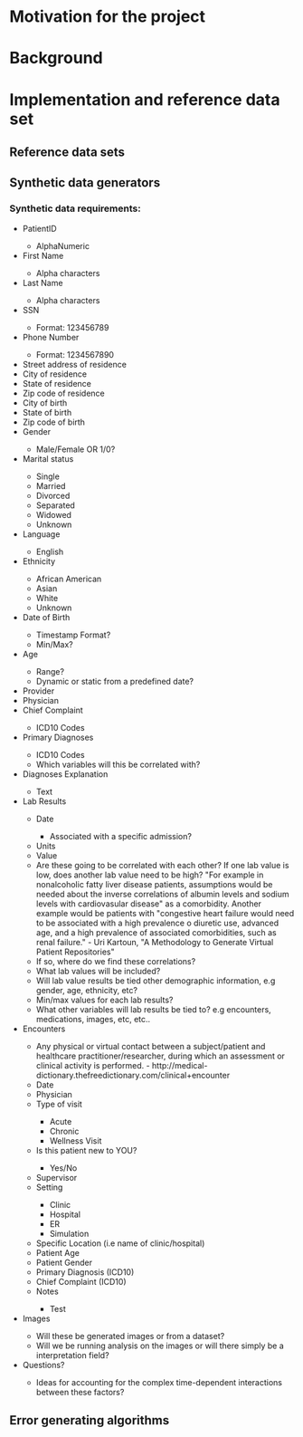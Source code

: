 # Motivation for the project

# Background

# Implementation and reference data set

## Reference data sets

## Synthetic data generators
### Synthetic data requirements:
<ul>
<li> PatientID </li>
    <ul>
    <li> AlphaNumeric </li>
    </ul>
<li> First Name </li>
    <ul>
    <li> Alpha characters </li>
    </ul>
<li> Last Name </li>
    <ul>
    <li> Alpha characters </li>
    </ul>
<li> SSN </li>
    <ul>
    <li> Format: 123456789 </li>
    </ul>
<li> Phone Number </li>
    <ul>
    <li> Format: 1234567890 </li>
    </ul>
<li> Street address of residence </li>
<li> City of residence </li>
<li> State of residence </li>
<li> Zip code of residence </li>
<li> City of birth</li>
<li> State of birth </li>
<li> Zip code of birth </li>
<li> Gender </li>
    <ul>
    <li> Male/Female OR 1/0?
    </ul>
<li> Marital status </li>
    <ul>
    <li> Single </li>
    <li> Married </li>
    <li> Divorced </li>
    <li> Separated </li>
    <li> Widowed </li>
    <li> Unknown </li>
    </ul>
<li> Language </li>
    <ul>
    <li> English </li>
    </ul>
<li> Ethnicity </li>
    <ul>
    <li> African American </li>
    <li> Asian </li>
    <li> White </li>
    <li> Unknown </li>
    </ul>
<li> Date of Birth </li>
    <ul>
    <li> Timestamp Format? </li>
    <li> Min/Max? </li>
    </ul>
<li> Age </li>
    <ul>
    <li> Range? </li>
    <li> Dynamic or static from a predefined date? </li>
    </ul>
<li> Provider </li>
<li> Physician </li>
<li> Chief Complaint </li>
    <ul>
    <li> ICD10 Codes </li>
    </ul>
<li> Primary Diagnoses </li>
    <ul>
    <li> ICD10 Codes </li>
    <li>Which variables will this be correlated with?</li>
    </ul>
<li> Diagnoses Explanation </li>
    <ul>
    <li> Text </li>
    </ul>
<li> Lab Results </li>
    <ul>
    <li> Date </li>
        <ul>
        <li> Associated with a specific admission? </li>
        </ul>
    <li> Units </li>
    <li> Value </li> 
    <li> Are these going to be correlated with each other? If one lab value is low, does another lab value need to be high? "For example in nonalcoholic fatty liver disease patients, assumptions would be needed about the inverse correlations of albumin levels and sodium levels with cardiovasular disease" as a comorbidity. Another example would be patients with "congestive heart failure would need to be associated with a high prevalence o diuretic use, advanced age, and a high prevalence of associated comorbidities, such as renal failure." - Uri Kartoun, "A Methodology to Generate Virtual Patient Repositories" </li>
    <li> If so, where do we find these correlations? </li>
    <li> What lab values will be included? </li>
    <li> Will lab value results be tied other demographic information, e.g gender, age, ethnicity, etc? </li>
    <li> Min/max values for each lab results? </li>
    <li> What other variables will lab results be tied to? e.g encounters, medications, images, etc, etc.. </li>
    </ul>
<li> Encounters </li>
    <ul>
    <li> Any physical or virtual contact between a subject/patient and healthcare practitioner/researcher, during which an assessment or clinical activity is performed. - http://medical-dictionary.thefreedictionary.com/clinical+encounter</li>
    <li> Date </li>
    <li> Physician</li>
    <li> Type of visit </li>
        <ul> 
        <li>Acute</li>
        <li>Chronic</li>
        <li>Wellness Visit</li>
        </ul>
    <li> Is this patient new to YOU? </li>
    <ul> <li> Yes/No </li> </ul>
    <li> Supervisor </li>
    <li> Setting </li>
        <ul>
        <li> Clinic </li>
        <li> Hospital </li>
        <li> ER </li>
        <li> Simulation </li>
        </ul>
    <li> Specific Location (i.e name of clinic/hospital) </li>
    <li> Patient Age </li>
    <li> Patient Gender </li>
    <li> Primary Diagnosis (ICD10)</li>
    <li> Chief Complaint (ICD10) </li>
    <li> Notes </li>
        <ul><li>Test</li></ul>
    </ul>
<li> Images </li>
    <ul>
    <li> Will these be generated images or from a dataset? </li>
    <li> Will we be running analysis on the images or will there simply be a interpretation field? </li>
    </ul>
<li> Questions? </li>
    <ul>
    <li> Ideas for accounting for the complex time-dependent interactions between these factors? </li>
    </ul>
</ul>


## Error generating algorithms

